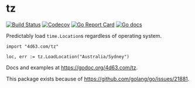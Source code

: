# tz
[![Build Status](https://img.shields.io/travis/leighmcculloch/go-tz.svg)](https://travis-ci.org/leighmcculloch/go-tz)
[![Codecov](https://img.shields.io/codecov/c/github/leighmcculloch/go-tz.svg)](https://codecov.io/gh/leighmcculloch/go-tz)
[![Go Report Card](https://goreportcard.com/badge/github.com/leighmcculloch/go-tz)](https://goreportcard.com/report/github.com/leighmcculloch/go-tz)
[![Go docs](https://img.shields.io/badge/godoc-reference-blue.svg)](https://godoc.org/4d63.com/tz)

Predictably load `time.Location`s regardless of operating system.

```
import "4d63.com/tz"
```

```
loc, err := tz.LoadLocation("Australia/Sydney")
```

Docs and examples at https://godoc.org/4d63.com/tz.

This package exists because of https://github.com/golang/go/issues/21881.
